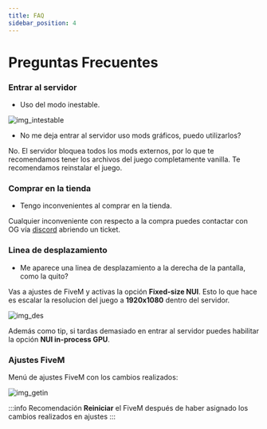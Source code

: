 ```yaml
---
title: FAQ
sidebar_position: 4
---
```


# Preguntas Frecuentes

### Entrar al servidor

- Uso del modo inestable.

![img_intestable](https://i.imgur.com/oaDoOy1.png)
- No me deja entrar al servidor uso mods gráficos, puedo utilizarlos?

No. El servidor bloquea todos los mods externos, por lo que te recomendamos tener 
los archivos del juego completamente vanilla. Te recomendamos reinstalar el juego.

### Comprar en la tienda

- Tengo inconvenientes al comprar en la tienda.

Cualquier inconveniente con respecto a la compra puedes contactar con OG vía [discord](https://discord.gg/kv87XhfsCB) abriendo un ticket.

### Linea de desplazamiento

- Me aparece una linea de desplazamiento a la derecha de la pantalla, como la quito?

Vas a ajustes de FiveM y activas la opción **Fixed-size NUI**. Esto lo que hace es
escalar la resolucion del juego a **1920x1080** dentro del servidor. 

![img_des](https://i.imgur.com/jTkqRaq.png)

Además como tip, si tardas demasiado en entrar al servidor puedes habilitar la opción
**NUI in-process GPU**.

### Ajustes FiveM

Menú de ajustes FiveM con los cambios realizados:

![img_getin](https://i.imgur.com/sb75y7v.png)

:::info Recomendación
**Reiniciar** el FiveM después de haber asignado los cambios realizados en ajustes 
:::